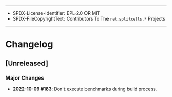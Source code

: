 ----
* SPDX-License-Identifier: EPL-2.0 OR MIT
* SPDX-FileCopyrightText: Contributors To The `net.splitcells.*` Projects
----
# Changelog
## [Unreleased]
### Major Changes
* **2022-10-09** **\#183**: Don't execute benchmarks during build process. 